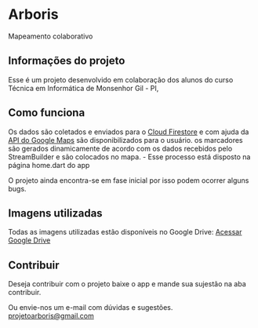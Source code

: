 # Arboris

Mapeamento colaborativo

## Informações do projeto

Esse é um projeto desenvolvido em colaboração dos alunos do curso Técnica em Informática de Monsenhor Gil - PI,

## Como funciona

Os dados são coletados e enviados para o [Cloud Firestore]("https://firebase.google.com/docs/firestore?hl=pt-br") e com ajuda da [API do Google Maps]("https://cloud.google.com/maps-platform/?hl=pt&utm_source=google&utm_medium=cpc&utm_campaign=FY18-Q2-global-demandgen-paidsearchonnetworkhouseads-cs-maps_contactsal_saf&utm_content=text-ad-none-none-DEV_c-CRE_320067021998-ADGP_Hybrid+%7C+AW+SEM+%7C+BKWS+~+Google+Maps+API+BMM-KWID_43700039748702552-kwd-299558370646-userloc_20100&utm_term=KW_%2Bgooglemaps%20%2Bapi-ST_%2Bgooglemaps+%2Bapi&gclid=CjwKCAjwpqv0BRABEiwA-TySwfL88I-Xmr3B3_TDUnZQGHNeuihXiifKEc0AetGALeU45unoeKyvVxoCR7QQAvD_BwE") são disponibilizados para o usuário.
os marcadores são gerados dinamicamente de acordo com os dados recebidos pelo StreamBuilder e são colocados no mapa.
    - Esse processo está disposto na página home.dart do app

O projeto ainda encontra-se em fase inicial por isso podem ocorrer alguns bugs.

## Imagens utilizadas 

Todas as imagens utilizadas estão disponíveis no Google Drive:
[Acessar Google Drive]("https://drive.google.com/drive/folders/1QuQ-9eSuAs0UYsxOFNTdGnxSXXHFJKuf")


## Contribuir

Deseja contribuir com o projeto baixe o app e mande sua sujestão na aba contribuir.

Ou envie-nos um e-mail com dúvidas e sugestões. projetoarboris@gmail.com
